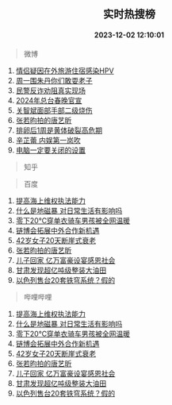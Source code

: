 <div align="center"><h2>实时热搜榜</h2><h4>2023-12-02 12:10:01</h4></div>

> 微博  

1. [情侣疑因在外旅游住宿感染HPV](https://s.weibo.com/weibo?q=%23%E6%83%85%E4%BE%A3%E7%96%91%E5%9B%A0%E5%9C%A8%E5%A4%96%E6%97%85%E6%B8%B8%E4%BD%8F%E5%AE%BF%E6%84%9F%E6%9F%93HPV%23&t=31&band_rank=1&Refer=top)<br />
2. [周一围朱丹你们敢耍老子](https://s.weibo.com/weibo?q=%E5%91%A8%E4%B8%80%E5%9B%B4%E6%9C%B1%E4%B8%B9%E4%BD%A0%E4%BB%AC%E6%95%A2%E8%80%8D%E8%80%81%E5%AD%90&t=31&band_rank=2&Refer=top)<br />
3. [民警反诈劝阻真实现场](https://s.weibo.com/weibo?q=%23%E6%B0%91%E8%AD%A6%E5%8F%8D%E8%AF%88%E5%8A%9D%E9%98%BB%E7%9C%9F%E5%AE%9E%E7%8E%B0%E5%9C%BA%23&t=31&band_rank=3&Refer=top)<br />
4. [2024年总台春晚官宣](https://s.weibo.com/weibo?q=%232024%E5%B9%B4%E6%80%BB%E5%8F%B0%E6%98%A5%E6%99%9A%E5%AE%98%E5%AE%A3%23&t=31&band_rank=4&Refer=top)<br />
5. [关智斌面部手部二级烧伤](https://s.weibo.com/weibo?q=%23%E5%85%B3%E6%99%BA%E6%96%8C%E9%9D%A2%E9%83%A8%E6%89%8B%E9%83%A8%E4%BA%8C%E7%BA%A7%E7%83%A7%E4%BC%A4%23&t=31&band_rank=5&Refer=top)<br />
6. [张若昀拍的唐艺昕](https://s.weibo.com/weibo?q=%23%E5%BC%A0%E8%8B%A5%E6%98%80%E6%8B%8D%E7%9A%84%E5%94%90%E8%89%BA%E6%98%95%23&t=31&band_rank=6&Refer=top)<br />
7. [排卵后1周是黄体破裂高危期](https://s.weibo.com/weibo?q=%23%E6%8E%92%E5%8D%B5%E5%90%8E1%E5%91%A8%E6%98%AF%E9%BB%84%E4%BD%93%E7%A0%B4%E8%A3%82%E9%AB%98%E5%8D%B1%E6%9C%9F%23&t=31&band_rank=7&Refer=top)<br />
8. [辛芷蕾 内娱第一岚吹](https://s.weibo.com/weibo?q=%E8%BE%9B%E8%8A%B7%E8%95%BE%20%E5%86%85%E5%A8%B1%E7%AC%AC%E4%B8%80%E5%B2%9A%E5%90%B9&t=31&band_rank=8&Refer=top)<br />
9. [电脑一定要关闭的设置](https://s.weibo.com/weibo?q=%E7%94%B5%E8%84%91%E4%B8%80%E5%AE%9A%E8%A6%81%E5%85%B3%E9%97%AD%E7%9A%84%E8%AE%BE%E7%BD%AE&t=31&band_rank=9&Refer=top)<br />

> 知乎  


> 百度  

1. [提高海上维权执法能力](https://www.baidu.com/s?wd=%E6%8F%90%E9%AB%98%E6%B5%B7%E4%B8%8A%E7%BB%B4%E6%9D%83%E6%89%A7%E6%B3%95%E8%83%BD%E5%8A%9B&sa=fyb_news&rsv_dl=fyb_news)<br />
2. [什么是地磁暴 对日常生活有影响吗](https://www.baidu.com/s?wd=%E4%BB%80%E4%B9%88%E6%98%AF%E5%9C%B0%E7%A3%81%E6%9A%B4+%E5%AF%B9%E6%97%A5%E5%B8%B8%E7%94%9F%E6%B4%BB%E6%9C%89%E5%BD%B1%E5%93%8D%E5%90%97&sa=fyb_news&rsv_dl=fyb_news)<br />
3. [零下20℃穿单衣骑车男孩被全网温暖](https://www.baidu.com/s?wd=%E9%9B%B6%E4%B8%8B20%E2%84%83%E7%A9%BF%E5%8D%95%E8%A1%A3%E9%AA%91%E8%BD%A6%E7%94%B7%E5%AD%A9%E8%A2%AB%E5%85%A8%E7%BD%91%E6%B8%A9%E6%9A%96&sa=fyb_news&rsv_dl=fyb_news)<br />
4. [链博会拓展中外合作新机遇](https://www.baidu.com/s?wd=%E9%93%BE%E5%8D%9A%E4%BC%9A%E6%8B%93%E5%B1%95%E4%B8%AD%E5%A4%96%E5%90%88%E4%BD%9C%E6%96%B0%E6%9C%BA%E9%81%87&sa=fyb_news&rsv_dl=fyb_news)<br />
5. [42岁女子20天断崖式衰老](https://www.baidu.com/s?wd=42%E5%B2%81%E5%A5%B3%E5%AD%9020%E5%A4%A9%E6%96%AD%E5%B4%96%E5%BC%8F%E8%A1%B0%E8%80%81&sa=fyb_news&rsv_dl=fyb_news)<br />
6. [张若昀拍的唐艺昕](https://www.baidu.com/s?wd=%E5%BC%A0%E8%8B%A5%E6%98%80%E6%8B%8D%E7%9A%84%E5%94%90%E8%89%BA%E6%98%95&sa=fyb_news&rsv_dl=fyb_news)<br />
7. [儿子回家 亿万富豪设宴感恩社会](https://www.baidu.com/s?wd=%E5%84%BF%E5%AD%90%E5%9B%9E%E5%AE%B6+%E4%BA%BF%E4%B8%87%E5%AF%8C%E8%B1%AA%E8%AE%BE%E5%AE%B4%E6%84%9F%E6%81%A9%E7%A4%BE%E4%BC%9A&sa=fyb_news&rsv_dl=fyb_news)<br />
8. [甘肃发现超亿吨级整装大油田](https://www.baidu.com/s?wd=%E7%94%98%E8%82%83%E5%8F%91%E7%8E%B0%E8%B6%85%E4%BA%BF%E5%90%A8%E7%BA%A7%E6%95%B4%E8%A3%85%E5%A4%A7%E6%B2%B9%E7%94%B0&sa=fyb_news&rsv_dl=fyb_news)<br />
9. [以色列售台20套铁穹系统？假的](https://www.baidu.com/s?wd=%E4%BB%A5%E8%89%B2%E5%88%97%E5%94%AE%E5%8F%B020%E5%A5%97%E9%93%81%E7%A9%B9%E7%B3%BB%E7%BB%9F%EF%BC%9F%E5%81%87%E7%9A%84&sa=fyb_news&rsv_dl=fyb_news)<br />

> 哔哩哔哩  

1. [提高海上维权执法能力](https://www.baidu.com/s?wd=%E6%8F%90%E9%AB%98%E6%B5%B7%E4%B8%8A%E7%BB%B4%E6%9D%83%E6%89%A7%E6%B3%95%E8%83%BD%E5%8A%9B&sa=fyb_news&rsv_dl=fyb_news)<br />
2. [什么是地磁暴 对日常生活有影响吗](https://www.baidu.com/s?wd=%E4%BB%80%E4%B9%88%E6%98%AF%E5%9C%B0%E7%A3%81%E6%9A%B4+%E5%AF%B9%E6%97%A5%E5%B8%B8%E7%94%9F%E6%B4%BB%E6%9C%89%E5%BD%B1%E5%93%8D%E5%90%97&sa=fyb_news&rsv_dl=fyb_news)<br />
3. [零下20℃穿单衣骑车男孩被全网温暖](https://www.baidu.com/s?wd=%E9%9B%B6%E4%B8%8B20%E2%84%83%E7%A9%BF%E5%8D%95%E8%A1%A3%E9%AA%91%E8%BD%A6%E7%94%B7%E5%AD%A9%E8%A2%AB%E5%85%A8%E7%BD%91%E6%B8%A9%E6%9A%96&sa=fyb_news&rsv_dl=fyb_news)<br />
4. [链博会拓展中外合作新机遇](https://www.baidu.com/s?wd=%E9%93%BE%E5%8D%9A%E4%BC%9A%E6%8B%93%E5%B1%95%E4%B8%AD%E5%A4%96%E5%90%88%E4%BD%9C%E6%96%B0%E6%9C%BA%E9%81%87&sa=fyb_news&rsv_dl=fyb_news)<br />
5. [42岁女子20天断崖式衰老](https://www.baidu.com/s?wd=42%E5%B2%81%E5%A5%B3%E5%AD%9020%E5%A4%A9%E6%96%AD%E5%B4%96%E5%BC%8F%E8%A1%B0%E8%80%81&sa=fyb_news&rsv_dl=fyb_news)<br />
6. [张若昀拍的唐艺昕](https://www.baidu.com/s?wd=%E5%BC%A0%E8%8B%A5%E6%98%80%E6%8B%8D%E7%9A%84%E5%94%90%E8%89%BA%E6%98%95&sa=fyb_news&rsv_dl=fyb_news)<br />
7. [儿子回家 亿万富豪设宴感恩社会](https://www.baidu.com/s?wd=%E5%84%BF%E5%AD%90%E5%9B%9E%E5%AE%B6+%E4%BA%BF%E4%B8%87%E5%AF%8C%E8%B1%AA%E8%AE%BE%E5%AE%B4%E6%84%9F%E6%81%A9%E7%A4%BE%E4%BC%9A&sa=fyb_news&rsv_dl=fyb_news)<br />
8. [甘肃发现超亿吨级整装大油田](https://www.baidu.com/s?wd=%E7%94%98%E8%82%83%E5%8F%91%E7%8E%B0%E8%B6%85%E4%BA%BF%E5%90%A8%E7%BA%A7%E6%95%B4%E8%A3%85%E5%A4%A7%E6%B2%B9%E7%94%B0&sa=fyb_news&rsv_dl=fyb_news)<br />
9. [以色列售台20套铁穹系统？假的](https://www.baidu.com/s?wd=%E4%BB%A5%E8%89%B2%E5%88%97%E5%94%AE%E5%8F%B020%E5%A5%97%E9%93%81%E7%A9%B9%E7%B3%BB%E7%BB%9F%EF%BC%9F%E5%81%87%E7%9A%84&sa=fyb_news&rsv_dl=fyb_news)<br />
